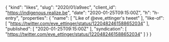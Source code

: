 {
  "kind": "likes",
  "slug": "2020/01/a9xec",
  "client_id": "https://indigenous.realize.be",
  "date": "2020-01-25T09:15:00Z",
  "h": "h-entry",
  "properties": {
    "name": [
      "Like of @eve_ettinger's tweet"
    ],
    "like-of": [
      "https://twitter.com/eve_ettinger/status/1220482461588652034"
    ],
    "published": [
      "2020-01-25T09:15:00Z"
    ],
    "syndication": [
      "https://twitter.com/eve_ettinger/status/1220482461588652034"
    ]
  }
}
